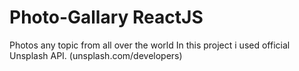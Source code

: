 # Photo-Gallary ReactJS
Photos any topic from all over the world
In this project i used official Unsplash API. (unsplash.com/developers)
